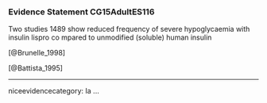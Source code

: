 ### Evidence Statement CG15AdultES116
Two studies 1489 show reduced frequency of severe hypoglycaemia with insulin lispro co mpared to unmodified (soluble) human insulin

[@Brunelle_1998]

[@Battista_1995]

---
niceevidencecategory: Ia
...


